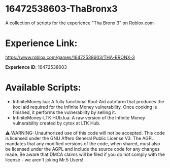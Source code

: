 # 16472538603-ThaBronx3
A collection of scripts for the experience "Tha Bronx 3" on Roblox.com 

# Experience Link:
https://www.roblox.com/games/16472538603/THA-BRONX-3


**Experience ID**: 16472538603

# Available Scripts:
- InfiniteMoney.lua: A fully functional Kool-Aid autofarm that produces the kool aid required for the Infinite Money vulnerability. Once cooking is finished, it performs the vulnerability by selling it.
- InfiniteMoney-LTK HUb.lua: A raw version of the Infinite Money vulnerability created by cytox at LTK Hub.
  
⚠️ WARNING: Unauthorized use of this code will not be accepted. This code is licensed under the GNU Affero General Public License V3. The AGPL mandates that any modified versions of the code, when shared, must also be licensed under the AGPL and include the source code for any changes made. Be aware that DMCA claims will be filed if you do not comply with the license - we aren't joking Mr.5 Users!
